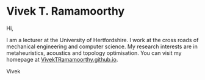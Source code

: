 # Vivek T. Ramamoorthy
Hi,

I am a lecturer at the University of Hertfordshire. I work at the cross roads of mechanical engineering and computer science. My research interests are in metaheuristics, acoustics and topology optimisation. You can visit my homepage at [VivekTRamamoorthy.github.io](https://VivekTRamamoorthy.github.io).

Vivek
